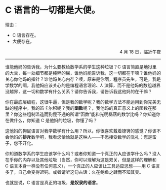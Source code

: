 # C 语言的一切都是大便。

理由：

- C 语言存在。
- 大便存在。

<p align="right">4 月 18 日，临近午夜</p>

---

谁能他妈的告诉我，为什么要教给数学系的学生这种垃圾？C 语言简直是地狱里的大粪，每一处细节都是纯粹的屎，谁他妈能告诉我，这一切都在干嘛？谁他妈的关心你他妈的指针？谁他妈关心内存？噢，原来是你啊，程序员先生，可是，我是学数学的啊，我他妈应该关心的是编程语言理论、$\lambda$ 演算，而不是他妈的数组越界没越界，这一切和数学有什么关系？请你告诉我，请告诉我这他妈的在干嘛？

你在最底层编程，这很牛逼，但是我的数学呢？我的数学方法不能运用到你完美无缺的程序中，我的笛卡尔积呢？我的**函数**呢？，我他妈的真正意义上的函数在那里？你这些粗制滥造而狗屁不通的所谓“函数”能和光明磊落的数学比吗？你知道你在做什么，你知道 C 是他妈的垃圾，你懂了吗？

这他妈的狗屁语言对我学数学有什么用？所以，你很喜欢戴着镣铐的感觉？你该不会他妈的**排斥**数学吧，我看您恰恰就是这种人——不愿接受数学的洗礼：您是蛮子，您不开化。

你知道数学系的学生应该学什么吗？或者你知道一个真正的**人**应该学什么吗？没人在乎你的内存以及其他垃圾（当然，你可以理解为这是双关，但是这样的理解和 C 语言本身一样没有任何意义），一个真正的人应该让工具适应思想——用 C 语言多了，自己会变得迟钝。或者请听这句古话：久在鲍鱼之肆而不知其臭。

也就是说，C 语言是真正的垃圾，**是奴隶的语言**。
